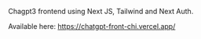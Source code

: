 Chagpt3 frontend using Next JS, Tailwind and Next Auth.

Available here: https://chatgpt-front-chi.vercel.app/